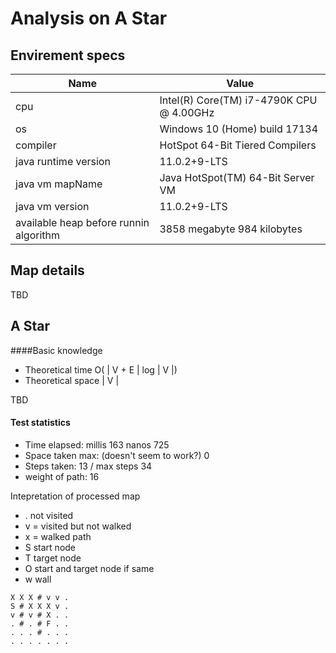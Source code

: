 # Analysis on A Star

## Envirement specs

| Name | Value |
|------|-------|
| cpu  | Intel(R) Core(TM) i7-4790K CPU @ 4.00GHz |
| os   | Windows 10 (Home) build 17134  |
| compiler | HotSpot 64-Bit Tiered Compilers |
| java runtime version | 11.0.2+9-LTS |
| java vm mapName | Java HotSpot(TM) 64-Bit Server VM |
| java vm version | 11.0.2+9-LTS |
| available heap before runnin algorithm | 3858 megabyte 984 kilobytes |


## Map details
TBD

## A Star

####Basic knowledge
* Theoretical time O( | V + E | log | V |)
* Theoretical space | V |
<p>
TBD
</p>

#### Test statistics
* Time elapsed:  millis 163 nanos 725
* Space taken max: (doesn't seem to work?) 0
* Steps taken: 13 / max steps 34
* weight of path: 16

Intepretation of processed map
* . not visited
* v = visited but not walked
* x = walked path
* S start node
* T target node
* O start and target node if same
* w wall 

```
X X X # v v . 
S # X X X v . 
v # v # X . . 
. # . # F . . 
. . . # . . . 
. . . . . . . 
```
